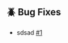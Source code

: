 ## :beetle: Bug Fixes

- sdsad [#1](https://github.com/derTobsch/github-action-test-maven/issues/1)
